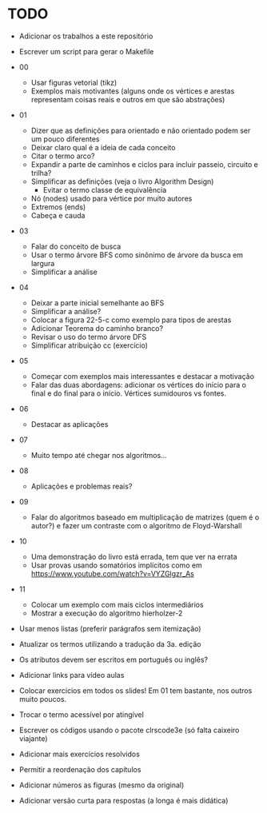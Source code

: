 <!-- vim: set spell spelllang=pt_br: -->

# TODO

- Adicionar os trabalhos a este repositório

- Escrever um script para gerar o Makefile

- 00
    - Usar figuras vetorial (tikz)
    - Exemplos mais motivantes (alguns onde os vértices e arestas representam
      coisas reais e outros em que são abstrações)

- 01
    - Dizer que as definições para orientado e não orientado podem ser um pouco
      diferentes
    - Deixar claro qual é a ideia de cada conceito
    - Citar o termo arco?
    - Expandir a parte de caminhos e ciclos para incluir passeio, circuito
      e trilha?
    - Simplificar as definições (veja o livro Algorithm Design)
        - Evitar o termo classe de equivalência
    - Nó (nodes) usado para vértice por muito autores
    - Extremos (ends)
    - Cabeça e cauda

- 03
    - Falar do conceito de busca
    - Usar o termo árvore BFS como sinônimo de árvore da busca em largura
    - Simplificar a análise

- 04
    - Deixar a parte inicial semelhante ao BFS
    - Simplificar a análise?
    - Colocar a figura 22-5-c como exemplo para tipos de arestas
    - Adicionar Teorema do caminho branco?
    - Revisar o uso do termo árvore DFS
    - Simplificar atribuição cc (exercício)

- 05
    - Começar com exemplos mais interessantes e destacar a motivação
    - Falar das duas abordagens: adicionar os vértices do início para o final
      e do final para o início. Vértices sumidouros vs fontes.

- 06
    - Destacar as aplicações

- 07
    - Muito tempo até chegar nos algoritmos...

- 08
    - Aplicações e problemas reais?

- 09
    - Falar do algoritmos baseado em multiplicação de matrizes (quem
      é o autor?) e fazer um contraste com o algoritmo de Floyd-Warshall

- 10
    - Uma demonstração do livro está errada, tem que ver na errata
    - Usar provas usando somatórios implícitos como em
      https://www.youtube.com/watch?v=VYZGlgzr_As

- 11
    - Colocar um exemplo com mais ciclos intermediários
    - Mostrar a execução do algoritmo hierholzer-2


- Usar menos listas (preferir parágrafos sem itemização)

- Atualizar os termos utilizando a tradução da 3a. edição

- Os atributos devem ser escritos em português ou inglês?

- Adicionar links para vídeo aulas

- Colocar exercícios em todos os slides! Em 01 tem bastante, nos outros muito
  poucos.

- Trocar o termo acessível por atingível

- Escrever os códigos usando o pacote clrscode3e (só falta caixeiro viajante)

- Adicionar mais exercícios resolvidos

- Permitir a reordenação dos capítulos

- Adicionar números as figuras (mesmo da original)

- Adicionar versão curta para respostas (a longa é mais didática)

